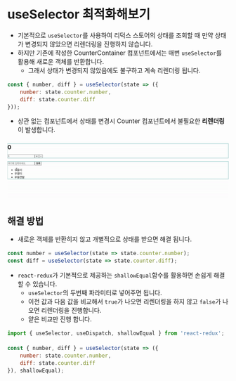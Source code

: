 # useSelector 최적화해보기

- 기본적으로 `useSelector`를 사용하여 리덕스 스토어의 상태를 조회할 때 만약 상태가 변경되지 않았으면 리렌더링을 진행하지 않습니다.
- 하지만 기존에 작성한 CounterContainer 컴포넌트에서는 매번 `useSelector`를 활용해 새로운 객체를 반환합니다.
  - 그래서 상태가 변경되지 않았음에도 불구하고 계속 리렌더링 됩니다.

```js
const { number, diff } = useSelector(state => ({
    number: state.counter.number,
    diff: state.counter.diff
}));
```

- 상관 없는 컴포넌트에서 상태를 변경시 Counter 컴포넌트에서 불필요한 **리렌더링**이 발생합니다.

![](./img/4.gif)

## 해결 방법

- 새로운 객체를 반환히지 않고 개별적으로 상태를 받으면 해결 됩니다.

```js
const number = useSelector(state => state.counter.number);
const diff = useSelector(state => state.counter.diff);
```

- `react-redux`가 기본적으로 제공하는 `shallowEqual`함수를 활용하면 손쉽게 해결할 수 있습니다.
  - `useSelector`의 두번째 파라미터로 넣어주면 됩니다.
  - 이전 값과 다음 값을 비교해서 `true`가 나오면 리렌더링을 하지 않고 `false`가 나오면 리렌더링을 진행합니다.
  - 얕은 비교만 진행 합니다.

```js
import { useSelector, useDispatch, shallowEqual } from 'react-redux';

const { number, diff } = useSelector(state => ({
    number: state.counter.number,
    diff: state.counter.diff
}), shallowEqual);
```

